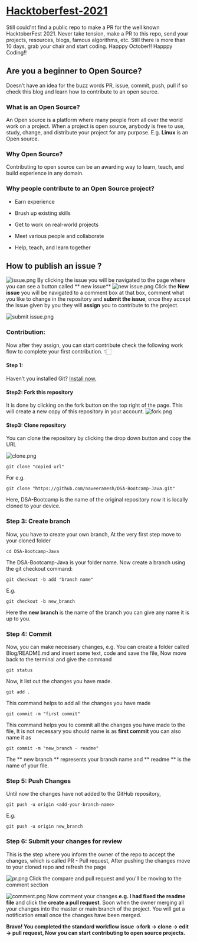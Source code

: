 # [Hacktoberfest-2021](https://hacktoberfest.digitalocean.com/)

Still could'nt find a public repo to make a PR for the well known HacktoberFest 2021. Never take tension, make a PR to this repo, send your projects, resources, blogs, famous algorithms, etc. Still there is more than 10 days, grab your chair and start coding. Happpy October!! Happpy Coding!!

## Are you a beginner to Open Source?

Doesn’t have an idea for the buzz words PR, issue, commit, push, pull if so check this blog and learn how to contribute to an open source.
### What is an Open Source?
An Open source is a platform where many people from all over the world work on a project. When a project is open source, anybody is free to use, study, change, and distribute your project for any purpose. E.g. **Linux** is an Open source.
### Why Open Source?
Contributing to open source can be an awarding way to learn, teach, and build experience in any domain.
### Why people contribute to an Open Source project?
- Earn experience

- Brush up existing skills

- Get to work on real-world projects

- Meet various people and collaborate

- Help, teach, and learn together

## How to publish an issue ?
![issue.png](https://cdn.hashnode.com/res/hashnode/image/upload/v1631851729552/Q55dXLBk0.png)
By clicking the issue you will be navigated to the page where you can see a button called ** new issue**
![new issue.png](https://cdn.hashnode.com/res/hashnode/image/upload/v1631851778834/6Wsqgzxoe.png)
Click the **New issue** you will be navigated to a comment box at that box, comment what you like to change in the repository and **submit the issue**, once they accept the issue given by you they will **assign** you to contribute to the project.

![submit issue.png](https://cdn.hashnode.com/res/hashnode/image/upload/v1631851863005/LzD5eEr60.png)
### Contribution:
Now after they assign, you can start contribute check the following work flow to complete your first contribution. 👇🏻

#### Step 1:
Haven’t you installed Git?  [Install now.](https://docs.github.com/en/get-started/quickstart/set-up-git)
#### Step2: Fork this repository
It is done by clicking on the fork button on the top right of the page. This will create a new copy of this repository in your account.
![fork.png](https://cdn.hashnode.com/res/hashnode/image/upload/v1631798284977/n6HAgyT4F.png)
#### Step3: Clone repository
You can clone the repository by clicking the drop down button and copy the URL

![clone.png](https://cdn.hashnode.com/res/hashnode/image/upload/v1631849736400/CHXSCwT5f.png)

```
git clone "copied url"
``` 
For e.g. 

```
git clone "https://github.com/naveeramesh/DSA-Bootcamp-Java.git"
``` 
Here, DSA-Bootcamp is the name of the original  repository now it is locally cloned to your device.
### Step 3: Create branch
Now, you have to create your own branch, At the very first step move to your cloned folder

```
cd DSA-Bootcamp-Java
``` 
The DSA-Bootcamp-Java is your folder name.
Now create a branch using the git checkout command:
 
```
git checkout -b add "branch name"

``` 

E.g.
```
git checkout -b new_branch

``` 
Here the **new branch** is the name of the branch you can give any name it is up to you.
### Step 4: Commit
Now, you can make necessary changes, e.g. You can create a folder called Blog/README.md and insert some text, code and save the file, Now move back to the terminal and give the command

```
git status
``` 
Now, it list out the changes you have made.
```
git add .
```
This command helps to add all the changes you have made
```
git commit -m "first commit"
```
This command helps you to commit all the changes you have made to the file, It is not necessary you should name is as **first commit** you can also name it as 
```
git commit -m "new_branch - readme"
``` 
The ** new branch ** represents your branch name and ** readme ** is the name of your file.
### Step 5: Push Changes
Until now the changes have not added to the GitHub repository,
```
git push -u origin <add-your-branch-name>

```
E.g.
```
git push -u origin new_branch

```
### Step 6: Submit your changes for review
This is the step where you inform the owner of the repo to accept the changes, which is called PR - Pull request, After pushing the changes move to your cloned repo and refresh the page

![pr.png](https://cdn.hashnode.com/res/hashnode/image/upload/v1631850960606/VXtpDYFFe.png)
Click the compare and pull request and you'll be moving to the comment section

![comment.png](https://cdn.hashnode.com/res/hashnode/image/upload/v1631851122141/qCuNQkRi1.png)
Now comment your changes **e.g. I had fixed the readme file** and click the **create a pull request**.
Soon when the owner merging all your changes into the master or main branch of the project. You will get a notification email once the changes have been merged.

**Bravo! You completed the standard workflow issue ->fork -> clone -> edit -> pull request, Now you can start contributing to open source projects.**





